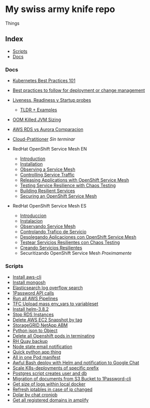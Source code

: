 # My swiss army knife repo

Things

## Index

+ [Scripts](#scripts)
+ [Docs](#docs)

### Docs  

+ [Kubernetes Best Practices 101](k8s-bestpractices.md)

+ [Best practices to follow for deployment or change management](cicd-best-practices.md)

+ [Liveness, Readiness y Startup probes](k8s-probes/probes.md)
    + [TLDR + Examples](k8s-probes/tldr.md)

+ [OOM Killed JVM Sizing](k8s-oomkill/k8s-ommkill.md)

+ [AWS RDS vs Aurora Comparacion](aws-analisis-rds-vs-aurora.md)

+ [Cloud-Pratitioner](cloud-pratitioner/README.md) *Sin terminar*

+ RedHat OpenShift Service Mesh EN
    + [Introduction](rhocp-servicemesh/chap1-en.md)
    + [Installation](rhocp-servicemesh/chap2-en.md)
    + [Observing a Service Mesh](rhocp-servicemesh/chap3-en.md)
    + [Controlling Service Traffic](rhocp-servicemesh/chap4-en.md)
    + [Releasing Applications with OpenShift Service Mesh](rhocp-servicemesh/chap5-en.md)
    + [Testing Service Resilience with Chaos Testing](rhocp-servicemesh/chap6-en.md)
    + [Building Resilient Services](rhocp-servicemesh/chap7-en.md)
    + [Securing an OpenShift Service Mesh](rhocp-servicemesh/chap8-en.md)


+ RedHat OpenShift Service Mesh ES
    + [Introduccion](rhocp-servicemesh/chap1-es.md)
    + [Instalacion](rhocp-servicemesh/chap2-es.md)
    + [Observando Service Mesh](rhocp-servicemesh/chap3-es.md)
    + [Controlando Trafico de Servicio](rhocp-servicemesh/chap4-es.md)
    + [Desplegando Aplicaciones con OpenShift Service Mesh](rhocp-servicemesh/chap5-es.md)
    + [Testear Servicios Resilientes con Chaos Testing](rhocp-servicemesh/chap6-es.md)
    + [Creando Servicios Resilientes](rhocp-servicemesh/chap7-es.md)
    + Securitizando OpenShift Service Mesh *Proximamente*

### Scripts

+ [Install aws-cli](https://gist.github.com/agustinlare/72d406baf40609d1e66fa9102d472c0e)
+ [Install mongosh](https://gist.github.com/agustinlare/6d49284d938f6da6b0d3df252dab0eee)
+ [Elasticsearch log overflow search](https://gist.github.com/agustinlare/4e25f436b8ad1a0ba1cb2183a5855b1f)
+ [1Password API calls](https://gist.github.com/agustinlare/bf9a96134cebc15fb5557fa025d10b12)
+ [Run all AWS Pipelines](https://gist.github.com/agustinlare/f9560870b3f6dcbc5e47332f08e2e3f5)
+ [TFC Upload mass env_vars to variableset](https://gist.github.com/agustinlare/b1143cc82327a61d7015a36d5b134f56)
+ [Install helm-3.8.2](https://gist.github.com/agustinlare/719479d8e1f63ae5ff25c8befa4fe77a)
+ [Stop RDS Instances](https://gist.github.com/agustinlare/565ec15bc0d09e34cf8d06d9ff5ff52c)
+ [Delete AWS EC2 Snapshot by tag](https://gist.github.com/agustinlare/4ce37efc88f7d1d76c6185ca27884388)
+ [StorageGRID NetApp ABM](https://gist.github.com/agustinlare/ee212d97f35990b9dcd03dde30697064)
+ [Python json to Object](https://gist.github.com/agustinlare/ceb13cc06b234c4a411785cdb561e098)
+ [Delete all Openshift pods in terminating](https://gist.github.com/agustinlare/7653f56d4b6a053fe80a1b5f3deaf971)
+ [RH Quay backup](https://gist.github.com/agustinlare/be77522e29aee247a585adbd71fb1064)
+ [Node state email notification](https://gist.github.com/agustinlare/d46a11d91a2a52278add84ac4dd463b8)
+ [Quick python app thing](https://gist.github.com/agustinlare/1f7c7e7195ec52b8a5aa19b1b598d86b)
+ [All in one Pod manifest](https://gist.github.com/agustinlare/62d259d398f2c8f743f77a01e2b6dced)
+ [Awful Bash deploy with Helm and notification to Google Chat](https://gist.github.com/agustinlare/12e314cdd69317bafbcf543b6efbf1d6)
+ [Scale K8s-deployments of specific prefix](https://gist.github.com/agustinlare/ec195859bd83d098121f8efb7006a1e9)
+ [Postgres script creates user and db](https://gist.github.com/agustinlare/5bc286bf8f3fc3cdcd20d5b01df4da39)
+ [Migration of documents from S3 Bucket to 1Password-cli ](https://gist.github.com/agustinlare/0fe1c1c0443964c7d4f3c5dd5cb6ba8a)
+ [Get size of logs within local docker](https://gist.github.com/agustinlare/e15f12f5c3493086937543540496f3f9)
+ [Refresh iptables in case of ip changed](https://gist.github.com/agustinlare/2fec6ceb08bbbc22c3c260ebda05bfd7)
+ [Dolar by chat cronjob](https://gist.github.com/agustinlare/58e1ae9d6685c0eca543b06018fb0c1f)
+ [Get all registered domains in amplify](https://gist.github.com/agustinlare/e10c8024846e949e4ce48d06e0fec345)

